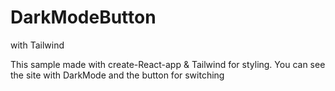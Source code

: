 # DarkModeButton
with Tailwind

This sample made with create-React-app & Tailwind for styling.
You can see the site with DarkMode and the button for switching
